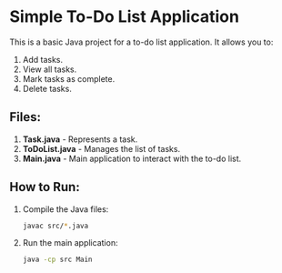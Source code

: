 # Simple To-Do List Application

This is a basic Java project for a to-do list application. It allows you to:
1. Add tasks.
2. View all tasks.
3. Mark tasks as complete.
4. Delete tasks.

## Files:
1. **Task.java** - Represents a task.
2. **ToDoList.java** - Manages the list of tasks.
3. **Main.java** - Main application to interact with the to-do list.

## How to Run:
1. Compile the Java files:
   ```bash
   javac src/*.java
   ```
2. Run the main application:
   ```bash
   java -cp src Main
   ```
